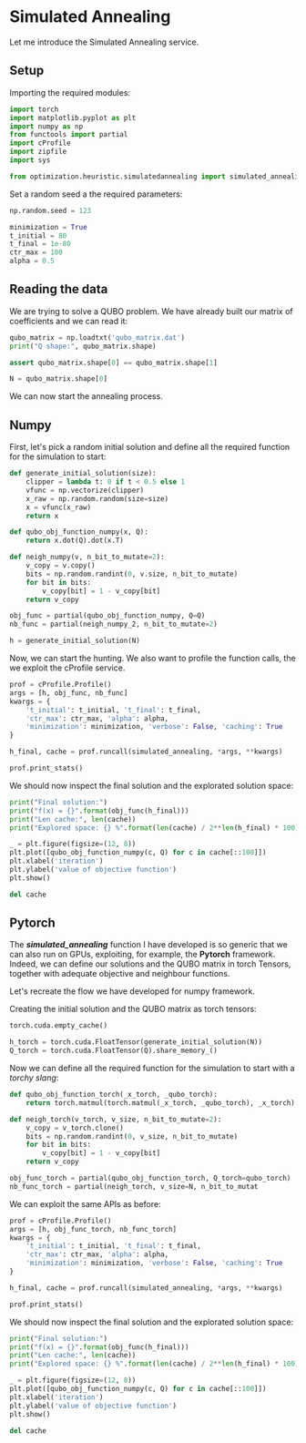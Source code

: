 # Simulated Annealing

Let me introduce the Simulated Annealing service.

## Setup

Importing the required modules:

```python
import torch
import matplotlib.pyplot as plt
import numpy as np
from functools import partial
import cProfile
import zipfile
import sys

from optimization.heuristic.simulatedannealing import simulated_annealing
```

Set a random seed a the required parameters:

```python
np.random.seed = 123

minimization = True
t_initial = 80
t_final = 1e-80
ctr_max = 100
alpha = 0.5
```

## Reading the data

We are trying to solve a QUBO problem. We have already built our matrix of coefficients and we can read it:

```python
qubo_matrix = np.loadtxt('qubo_matrix.dat')
print("Q shape:", qubo_matrix.shape)

assert qubo_matrix.shape[0] == qubo_matrix.shape[1]

N = qubo_matrix.shape[0]
```

We can now start the annealing process.

## Numpy

First, let's pick a random initial solution and define all the required function for the simulation to start:

```python
def generate_initial_solution(size):
    clipper = lambda t: 0 if t < 0.5 else 1
    vfunc = np.vectorize(clipper)
    x_raw = np.random.random(size=size)
    x = vfunc(x_raw)
    return x

def qubo_obj_function_numpy(x, Q):
    return x.dot(Q).dot(x.T)

def neigh_numpy(v, n_bit_to_mutate=2):
    v_copy = v.copy()
    bits = np.random.randint(0, v.size, n_bit_to_mutate)
    for bit in bits:
        v_copy[bit] = 1 - v_copy[bit]
    return v_copy

obj_func = partial(qubo_obj_function_numpy, Q=Q)
nb_func = partial(neigh_numpy_2, n_bit_to_mutate=2)

h = generate_initial_solution(N)
```

Now, we can start the hunting. We also want to profile the function calls, the we exploit the cProfile service.

```python
prof = cProfile.Profile()
args = [h, obj_func, nb_func]
kwargs = {
    't_initial': t_initial, 't_final': t_final,
    'ctr_max': ctr_max, 'alpha': alpha,
    'minimization': minimization, 'verbose': False, 'caching': True
}

h_final, cache = prof.runcall(simulated_annealing, *args, **kwargs)

prof.print_stats()
```

We should now inspect the final solution and the explorated solution space:

```python
print("Final solution:")
print("f(x) = {}".format(obj_func(h_final)))
print("Len cache:", len(cache))
print("Explored space: {} %".format(len(cache) / 2**len(h_final) * 100))

_ = plt.figure(figsize=(12, 8))
plt.plot([qubo_obj_function_numpy(c, Q) for c in cache[::100]])
plt.xlabel('iteration')
plt.ylabel('value of objective function')
plt.show()

del cache
```


## Pytorch

The ***simulated_annealing*** function I have developed is so generic
that we can also run on GPUs, exploiting, for example,
the **Pytorch** framework.
Indeed, we can define our solutions and the QUBO matrix in
torch Tensors, together with adequate objective and neighbour functions.

Let's recreate the flow we have developed for numpy framework.

Creating the initial solution and the QUBO matrix as torch tensors:
```python
torch.cuda.empty_cache()

h_torch = torch.cuda.FloatTensor(generate_initial_solution(N))
Q_torch = torch.cuda.FloatTensor(Q).share_memory_()
```

Now we can define all the required function for the simulation to start with a *torchy slang*:

```python
def qubo_obj_function_torch(_x_torch, _qubo_torch):
    return torch.matmul(torch.matmul(_x_torch, _qubo_torch), _x_torch)

def neigh_torch(v_torch, v_size, n_bit_to_mutate=2):
    v_copy = v_torch.clone()
    bits = np.random.randint(0, v_size, n_bit_to_mutate)
    for bit in bits:
        v_copy[bit] = 1 - v_copy[bit]
    return v_copy

obj_func_torch = partial(qubo_obj_function_torch, Q_torch=qubo_torch)
nb_func_torch = partial(neigh_torch, v_size=N, n_bit_to_mutat
```


We can exploit the same APIs as before:

```python
prof = cProfile.Profile()
args = [h, obj_func_torch, nb_func_torch]
kwargs = {
    't_initial': t_initial, 't_final': t_final,
    'ctr_max': ctr_max, 'alpha': alpha,
    'minimization': minimization, 'verbose': False, 'caching': True
}

h_final, cache = prof.runcall(simulated_annealing, *args, **kwargs)

prof.print_stats()
```

We should now inspect the final solution and the explorated solution space:

```python
print("Final solution:")
print("f(x) = {}".format(obj_func(h_final)))
print("Len cache:", len(cache))
print("Explored space: {} %".format(len(cache) / 2**len(h_final) * 100))

_ = plt.figure(figsize=(12, 8))
plt.plot([qubo_obj_function_numpy(c, Q) for c in cache[::100]])
plt.xlabel('iteration')
plt.ylabel('value of objective function')
plt.show()

del cache
```

